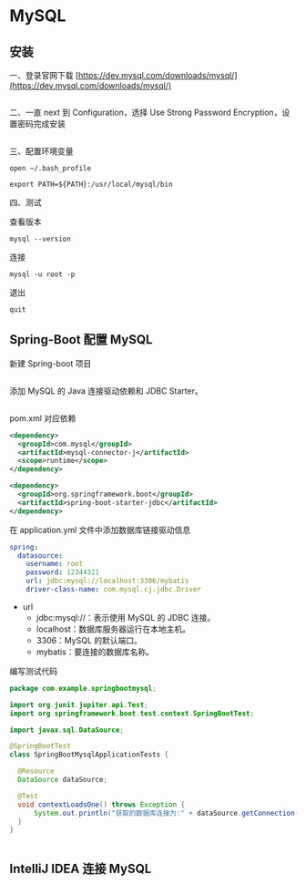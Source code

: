 <script setup>
import ImgMysql1 from '../images/mysql-1.png'
import ImgMysql2 from '../images/mysql-2.png'
import ImgMysql3 from '../images/mysql-3.png'
import ImgMysql4 from '../images/mysql-4.png'
import ImgMysql5 from '../images/mysql-5.png'
import ImgMysql6 from '../images/mysql-6.png'
import ImgMysql7 from '../images/mysql-7.png'
import ImgMysql8 from '../images/mysql-8.png'
</script>

# MySQL

## 安装

一、登录官网下载 [https://dev.mysql.com/downloads/mysql/](https://dev.mysql.com/downloads/mysql/)

<Image :src="ImgMysql1" />

二、一直 next 到 Configuration，选择 Use Strong Password Encryption，设置密码完成安装

<Image :src="ImgMysql2" />

三、配置环境变量

```shell
open ~/.bash_profile
```

```shell
export PATH=${PATH}:/usr/local/mysql/bin
```

四、测试

查看版本

```shell
mysql --version
```

连接

```shell
mysql -u root -p
```

退出

```shell
quit
```

## Spring-Boot 配置 MySQL

新建 Spring-boot 项目

<Image :src="ImgMysql3" />

添加 MySQL 的 Java 连接驱动依赖和 JDBC Starter。

<Image :src="ImgMysql4" />

pom.xml 对应依赖

```xml
<dependency>
  <groupId>com.mysql</groupId>
  <artifactId>mysql-connector-j</artifactId>
  <scope>runtime</scope>
</dependency>

<dependency>
  <groupId>org.springframework.boot</groupId>
  <artifactId>spring-boot-starter-jdbc</artifactId>
</dependency>
```

在 application.yml 文件中添加数据库链接驱动信息

```yml
spring:
  datasource:
    username: root
    password: 12344321
    url: jdbc:mysql://localhost:3306/mybatis
    driver-class-name: com.mysql.cj.jdbc.Driver
```

- url
  - jdbc:mysql://：表示使用 MySQL 的 JDBC 连接。
  - localhost：数据库服务器运行在本地主机。
  - 3306：MySQL 的默认端口。
  - mybatis：要连接的数据库名称。

编写测试代码

```java
package com.example.springbootmysql;

import org.junit.jupiter.api.Test;
import org.springframework.boot.test.context.SpringBootTest;

import javax.sql.DataSource;

@SpringBootTest
class SpringBootMysqlApplicationTests {

  @Resource
  DataSource dataSource;

  @Test
  void contextLoadsOne() throws Exception {
      System.out.println("获取的数据库连接为:" + dataSource.getConnection());
  }
}
```

<Image :src="ImgMysql5" />

## IntelliJ IDEA 连接 MySQL

<Image :src="ImgMysql6" />

<Image :src="ImgMysql7" />

<Image :src="ImgMysql8" />
